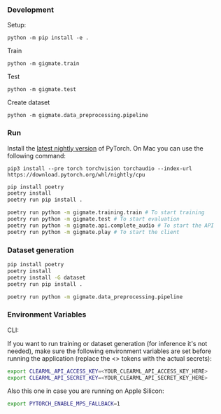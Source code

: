 ### Development

Setup:
```
python -m pip install -e .
```

Train
```
python -m gigmate.train
```

Test
```
python -m gigmate.test
```

Create dataset
```
python -m gigmate.data_preprocessing.pipeline
```


### Run

Install the [latest nightly version](https://pytorch.org/get-started/locally/) of PyTorch. On Mac you can use the following command:
```
pip3 install --pre torch torchvision torchaudio --index-url https://download.pytorch.org/whl/nightly/cpu
```

```sh
pip install poetry
poetry install
poetry run pip install .

poetry run python -m gigmate.training.train # To start training
poetry run python -m gigmate.test # To start evaluation
poetry run python -m gigmate.api.complete_audio # To start the API
poetry run python -m gigmate.play # To start the client
```

### Dataset generation
```sh
pip install poetry
poetry install
poetry install -G dataset
poetry run pip install .

poetry run python -m gigmate.data_preprocessing.pipeline
```

### Environment Variables

CLI:

If you want to run training or dataset generation (for inference it's not needed), make sure the following environment variables are set before running the application (replace the <> tokens with the actual secrets):

```sh
export CLEARML_API_ACCESS_KEY=<YOUR_CLEARML_API_ACCESS_KEY_HERE>
export CLEARML_API_SECRET_KEY=<YOUR_CLEARML_API_SECRET_KEY_HERE>
```

Also this one in case you are running on Apple Silicon:
```sh
export PYTORCH_ENABLE_MPS_FALLBACK=1
```